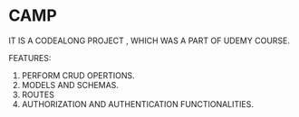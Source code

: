# CAMP

IT IS A CODEALONG PROJECT , WHICH WAS A PART OF UDEMY COURSE.

FEATURES:
1. PERFORM CRUD OPERTIONS.
2. MODELS AND SCHEMAS.
3. ROUTES
4. AUTHORIZATION AND AUTHENTICATION FUNCTIONALITIES.
